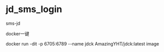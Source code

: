 # jd_sms_login
sms-jd

docker一键

docker run -dit -p 6705:6789 --name jdck  AmazingYHT/jdck:latest
image
